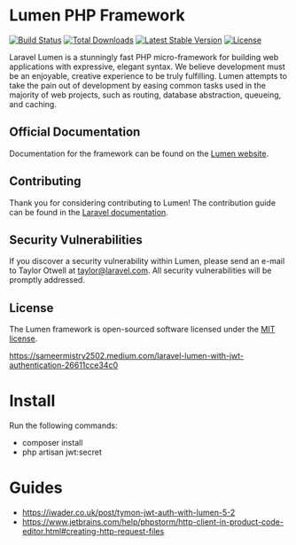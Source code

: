# Lumen PHP Framework

[![Build Status](https://travis-ci.org/laravel/lumen-framework.svg)](https://travis-ci.org/laravel/lumen-framework)
[![Total Downloads](https://img.shields.io/packagist/dt/laravel/framework)](https://packagist.org/packages/laravel/lumen-framework)
[![Latest Stable Version](https://img.shields.io/packagist/v/laravel/framework)](https://packagist.org/packages/laravel/lumen-framework)
[![License](https://img.shields.io/packagist/l/laravel/framework)](https://packagist.org/packages/laravel/lumen-framework)

Laravel Lumen is a stunningly fast PHP micro-framework for building web applications with expressive, elegant syntax. We
believe development must be an enjoyable, creative experience to be truly fulfilling. Lumen attempts to take the pain
out of development by easing common tasks used in the majority of web projects, such as routing, database abstraction,
queueing, and caching.

## Official Documentation

Documentation for the framework can be found on the [Lumen website](https://lumen.laravel.com/docs).

## Contributing

Thank you for considering contributing to Lumen! The contribution guide can be found in
the [Laravel documentation](https://laravel.com/docs/contributions).

## Security Vulnerabilities

If you discover a security vulnerability within Lumen, please send an e-mail to Taylor Otwell at taylor@laravel.com. All
security vulnerabilities will be promptly addressed.

## License

The Lumen framework is open-sourced software licensed under the [MIT license](https://opensource.org/licenses/MIT).

https://sameermistry2502.medium.com/laravel-lumen-with-jwt-authentication-26611cce34c0

# Install
Run the following commands:

- composer install 
- php artisan jwt:secret

# Guides
- https://iwader.co.uk/post/tymon-jwt-auth-with-lumen-5-2
- https://www.jetbrains.com/help/phpstorm/http-client-in-product-code-editor.html#creating-http-request-files
